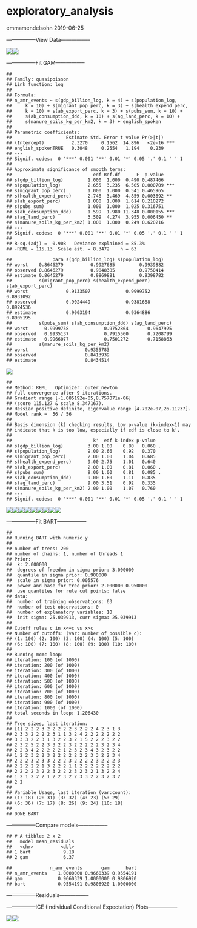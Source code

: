 exploratory\_analysis
================
emmamendelsohn
2019-06-25

—————–View Data—————–

![](01-country-analysis_files/figure-gfm/r%20plots-1.png)<!-- -->![](01-country-analysis_files/figure-gfm/r%20plots-2.png)<!-- -->

—————–Fit GAM—————–

    ## 
    ## Family: quasipoisson 
    ## Link function: log 
    ## 
    ## Formula:
    ## n_amr_events ~ s(gdp_billion_log, k = 4) + s(population_log, 
    ##     k = 10) + s(migrant_pop_perc, k = 3) + s(health_expend_perc, 
    ##     k = 10) + s(ab_export_perc, k = 3) + s(pubs_sum, k = 10) + 
    ##     s(ab_consumption_ddd, k = 10) + s(ag_land_perc, k = 10) + 
    ##     s(manure_soils_kg_per_km2, k = 3) + english_spoken
    ## 
    ## Parametric coefficients:
    ##                    Estimate Std. Error t value Pr(>|t|)    
    ## (Intercept)          2.3270     0.1562  14.896   <2e-16 ***
    ## english_spokenTRUE   0.3048     0.2554   1.194    0.239    
    ## ---
    ## Signif. codes:  0 '***' 0.001 '**' 0.01 '*' 0.05 '.' 0.1 ' ' 1
    ## 
    ## Approximate significance of smooth terms:
    ##                              edf Ref.df      F  p-value    
    ## s(gdp_billion_log)         1.000  1.000  0.490 0.487466    
    ## s(population_log)          2.655  3.235  6.505 0.000709 ***
    ## s(migrant_pop_perc)        1.000  1.000  0.541 0.465965    
    ## s(health_expend_perc)      2.748  3.469  4.859 0.003692 ** 
    ## s(ab_export_perc)          1.000  1.000  1.614 0.210272    
    ## s(pubs_sum)                1.000  1.000  1.025 0.316751    
    ## s(ab_consumption_ddd)      1.599  1.980 11.348 0.000155 ***
    ## s(ag_land_perc)            3.509  4.274  3.955 0.006450 ** 
    ## s(manure_soils_kg_per_km2) 1.000  1.000  0.249 0.620216    
    ## ---
    ## Signif. codes:  0 '***' 0.001 '**' 0.01 '*' 0.05 '.' 0.1 ' ' 1
    ## 
    ## R-sq.(adj) =  0.908   Deviance explained = 85.3%
    ## -REML = 115.13  Scale est. = 8.3472    n = 63

    ##               para s(gdp_billion_log) s(population_log)
    ## worst    0.8646279          0.9927685         0.9939882
    ## observed 0.8646279          0.9848385         0.9750414
    ## estimate 0.8646279          0.9869881         0.9398782
    ##          s(migrant_pop_perc) s(health_expend_perc) s(ab_export_perc)
    ## worst              0.9133507             0.9999752         0.8931092
    ## observed           0.9024449             0.9381688         0.8924536
    ## estimate           0.9003194             0.9364886         0.8905195
    ##          s(pubs_sum) s(ab_consumption_ddd) s(ag_land_perc)
    ## worst      0.9999758             0.9752864       0.9647925
    ## observed   0.9935137             0.7915560       0.7208799
    ## estimate   0.9966077             0.7501272       0.7158863
    ##          s(manure_soils_kg_per_km2)
    ## worst                     0.9355783
    ## observed                  0.8413939
    ## estimate                  0.8434514

![](01-country-analysis_files/figure-gfm/r%20mod-gam-1.png)<!-- -->

    ## 
    ## Method: REML   Optimizer: outer newton
    ## full convergence after 9 iterations.
    ## Gradient range [-1.085192e-05,8.757071e-06]
    ## (score 115.127 & scale 8.347167).
    ## Hessian positive definite, eigenvalue range [4.702e-07,26.11237].
    ## Model rank =  56 / 56 
    ## 
    ## Basis dimension (k) checking results. Low p-value (k-index<1) may
    ## indicate that k is too low, especially if edf is close to k'.
    ## 
    ##                              k'  edf k-index p-value  
    ## s(gdp_billion_log)         3.00 1.00    0.80   0.060 .
    ## s(population_log)          9.00 2.66    0.92   0.370  
    ## s(migrant_pop_perc)        2.00 1.00    1.04   0.685  
    ## s(health_expend_perc)      9.00 2.75    1.01   0.640  
    ## s(ab_export_perc)          2.00 1.00    0.81   0.060 .
    ## s(pubs_sum)                9.00 1.00    0.81   0.085 .
    ## s(ab_consumption_ddd)      9.00 1.60    1.11   0.835  
    ## s(ag_land_perc)            9.00 3.51    0.92   0.335  
    ## s(manure_soils_kg_per_km2) 2.00 1.00    1.07   0.760  
    ## ---
    ## Signif. codes:  0 '***' 0.001 '**' 0.01 '*' 0.05 '.' 0.1 ' ' 1

![](01-country-analysis_files/figure-gfm/r%20mod-gam-2.png)<!-- -->![](01-country-analysis_files/figure-gfm/r%20mod-gam-3.png)<!-- -->![](01-country-analysis_files/figure-gfm/r%20mod-gam-4.png)<!-- -->![](01-country-analysis_files/figure-gfm/r%20mod-gam-5.png)<!-- -->![](01-country-analysis_files/figure-gfm/r%20mod-gam-6.png)<!-- -->![](01-country-analysis_files/figure-gfm/r%20mod-gam-7.png)<!-- -->![](01-country-analysis_files/figure-gfm/r%20mod-gam-8.png)<!-- -->![](01-country-analysis_files/figure-gfm/r%20mod-gam-9.png)<!-- -->![](01-country-analysis_files/figure-gfm/r%20mod-gam-10.png)<!-- -->

—————–Fit BART—————–

    ## 
    ## Running BART with numeric y
    ## 
    ## number of trees: 200
    ## number of chains: 1, number of threads 1
    ## Prior:
    ##  k: 2.000000
    ##  degrees of freedom in sigma prior: 3.000000
    ##  quantile in sigma prior: 0.900000
    ##  scale in sigma prior: 0.005576
    ##  power and base for tree prior: 2.000000 0.950000
    ##  use quantiles for rule cut points: false
    ## data:
    ##  number of training observations: 63
    ##  number of test observations: 0
    ##  number of explanatory variables: 10
    ##  init sigma: 25.039913, curr sigma: 25.039913
    ## 
    ## Cutoff rules c in x<=c vs x>c
    ## Number of cutoffs: (var: number of possible c):
    ## (1: 100) (2: 100) (3: 100) (4: 100) (5: 100) 
    ## (6: 100) (7: 100) (8: 100) (9: 100) (10: 100) 
    ## 
    ## Running mcmc loop:
    ## iteration: 100 (of 1000)
    ## iteration: 200 (of 1000)
    ## iteration: 300 (of 1000)
    ## iteration: 400 (of 1000)
    ## iteration: 500 (of 1000)
    ## iteration: 600 (of 1000)
    ## iteration: 700 (of 1000)
    ## iteration: 800 (of 1000)
    ## iteration: 900 (of 1000)
    ## iteration: 1000 (of 1000)
    ## total seconds in loop: 1.206430
    ## 
    ## Tree sizes, last iteration:
    ## [1] 2 2 2 3 2 2 2 2 2 3 2 2 2 4 2 3 1 3 
    ## 2 3 3 2 2 2 2 3 1 1 3 2 4 2 2 2 2 2 2 2 
    ## 3 3 3 2 2 3 1 3 2 2 3 2 1 5 2 2 2 3 2 2 
    ## 2 3 2 5 2 2 3 3 2 2 3 2 2 2 2 2 3 2 3 4 
    ## 2 2 3 4 2 2 2 2 2 1 2 3 2 3 4 3 2 3 2 2 
    ## 1 2 2 3 2 2 3 2 2 2 2 2 2 2 3 3 2 2 3 4 
    ## 2 2 2 3 2 3 3 2 2 2 3 2 2 2 2 3 2 2 2 3 
    ## 2 2 2 2 2 1 3 2 2 2 1 1 2 2 2 2 2 2 2 2 
    ## 2 2 2 2 3 2 2 3 2 2 2 3 2 3 2 1 3 2 2 4 
    ## 1 2 1 2 2 2 1 2 2 3 2 2 3 3 2 2 3 2 3 2 
    ## 2 2 
    ## 
    ## Variable Usage, last iteration (var:count):
    ## (1: 18) (2: 31) (3: 32) (4: 23) (5: 29) 
    ## (6: 36) (7: 17) (8: 26) (9: 24) (10: 18) 
    ## 
    ## DONE BART

—————–Compare models—————–

    ## # A tibble: 2 x 2
    ##   model mean_residuals
    ##   <chr>          <dbl>
    ## 1 bart            9.18
    ## 2 gam             6.37

    ##              n_amr_events       gam      bart
    ## n_amr_events    1.0000000 0.9660339 0.9554191
    ## gam             0.9660339 1.0000000 0.9806920
    ## bart            0.9554191 0.9806920 1.0000000

—————–Residuals—————–

—————–ICE (Individual Conditional Expectation) Plots—————–

![](01-country-analysis_files/figure-gfm/r%20ice-1.png)<!-- -->![](01-country-analysis_files/figure-gfm/r%20ice-2.png)<!-- -->
